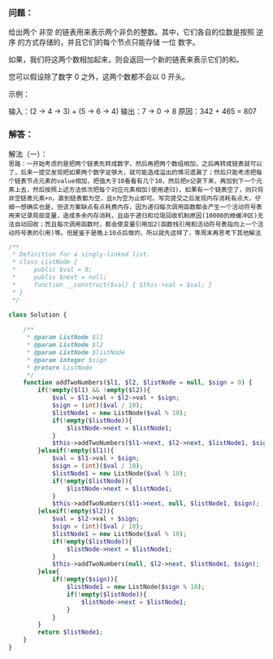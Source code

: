 ### 问题：
给出两个 非空 的链表用来表示两个非负的整数。其中，它们各自的位数是按照 逆序 的方式存储的，并且它们的每个节点只能存储 一位 数字。

如果，我们将这两个数相加起来，则会返回一个新的链表来表示它们的和。

您可以假设除了数字 0 之外，这两个数都不会以 0 开头。

示例：

输入：(2 -> 4 -> 3) + (5 -> 6 -> 4)
输出：7 -> 0 -> 8
原因：342 + 465 = 807

### 解答：
解法（一）：   
`思路：一开始考虑的是把两个链表先转成数字，然后再把两个数组相加，之后再转成链表就可以了，后来一提交发现把如果两个数字足够大，就可能造成溢出的情况遗漏了；然后只能考虑把每个链表节点元素的value相加，把值大于10看看有几个10，然后把n记录下来，再加到下一个元素上去，然后按照上述方法依次把每个对应元素相加(使用递归)，如果有一个链表空了，则只将非空链表元素+n，直到链表都为空，且n为空为止即可。写完提交之后发现内存消耗有点大，仔细一想确实也是，但该方案缺点有点耗费内存，因为递归每次调用函数都会产生一个活动符号表用来记录局部变量，造成多余内存消耗，且由于递归和垃圾回收机制原因(10000的根缓冲区)无法自动回收；而且每次调用函数时，都会使变量引用加2(函数栈引用和活动符号表指向上一个活动符号表的引用)等。但是鉴于是晚上10点后做的，所以就先这样了，等周末再思考下其他解法`

```php
/**
 * Definition for a singly-linked list.
 * class ListNode {
 *     public $val = 0;
 *     public $next = null;
 *     function __construct($val) { $this->val = $val; }
 * }
 */

class Solution {
    
    /**
     * @param ListNode $l1
     * @param ListNode $l2
     * @param ListNode $listNode
     * @param integer $sign
     * @return ListNode
     */
    function addTwoNumbers($l1, $l2, $listNode = null, $sign = 0) {
        if(!empty($l1) && !empty($l2)){
            $val = $l1->val + $l2->val + $sign;
            $sign = (int)($val / 10);
            $listNode1 = new ListNode($val % 10);
            if(!empty($listNode)){
                $listNode->next = $listNode1;
            }
            $this->addTwoNumbers($l1->next, $l2->next, $listNode1, $sign);
        }elseif(!empty($l1)){
            $val = $l1->val + $sign;
            $sign = (int)($val / 10);
            $listNode1 = new ListNode($val % 10);
            if(!empty($listNode)){
                $listNode->next = $listNode1;
            }
            $this->addTwoNumbers($l1->next, null, $listNode1, $sign);
        }elseif(!empty($l2)){
            $val = $l2->val + $sign;
            $sign = (int)($val / 10);
            $listNode1 = new ListNode($val % 10);
            if(!empty($listNode)){
                $listNode->next = $listNode1;
            }
            $this->addTwoNumbers(null, $l2->next, $listNode1, $sign);
        }else{
            if(!empty($sign)){
                $listNode1 = new ListNode($sign % 10);
                if(!empty($listNode)){
                    $listNode->next = $listNode1;
                }
            }
        }
        return $listNode1;
    }
}
```
